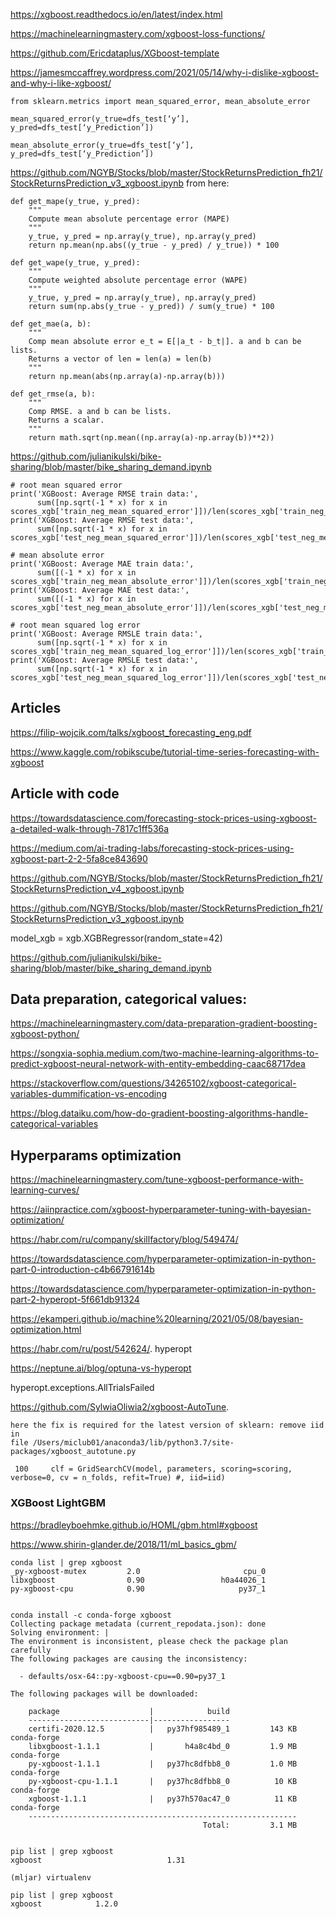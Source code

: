 https://xgboost.readthedocs.io/en/latest/index.html

https://machinelearningmastery.com/xgboost-loss-functions/

https://github.com/Ericdataplus/XGboost-template

https://jamesmccaffrey.wordpress.com/2021/05/14/why-i-dislike-xgboost-and-why-i-like-xgboost/

```
from sklearn.metrics import mean_squared_error, mean_absolute_error

mean_squared_error(y_true=dfs_test[‘y’],
y_pred=dfs_test[‘y_Prediction’])

mean_absolute_error(y_true=dfs_test[‘y’],
y_pred=dfs_test[‘y_Prediction’])
```


https://github.com/NGYB/Stocks/blob/master/StockReturnsPrediction_fh21/StockReturnsPrediction_v3_xgboost.ipynb  from here:
```
def get_mape(y_true, y_pred): 
    """
    Compute mean absolute percentage error (MAPE)
    """
    y_true, y_pred = np.array(y_true), np.array(y_pred)
    return np.mean(np.abs((y_true - y_pred) / y_true)) * 100

def get_wape(y_true, y_pred): 
    """
    Compute weighted absolute percentage error (WAPE)
    """
    y_true, y_pred = np.array(y_true), np.array(y_pred)
    return sum(np.abs(y_true - y_pred)) / sum(y_true) * 100

def get_mae(a, b):
    """
    Comp mean absolute error e_t = E[|a_t - b_t|]. a and b can be lists.
    Returns a vector of len = len(a) = len(b)
    """
    return np.mean(abs(np.array(a)-np.array(b)))

def get_rmse(a, b):
    """
    Comp RMSE. a and b can be lists.
    Returns a scalar.
    """
    return math.sqrt(np.mean((np.array(a)-np.array(b))**2))
 ```   

https://github.com/julianikulski/bike-sharing/blob/master/bike_sharing_demand.ipynb
```
# root mean squared error
print('XGBoost: Average RMSE train data:', 
      sum([np.sqrt(-1 * x) for x in scores_xgb['train_neg_mean_squared_error']])/len(scores_xgb['train_neg_mean_squared_error']))
print('XGBoost: Average RMSE test data:', 
      sum([np.sqrt(-1 * x) for x in scores_xgb['test_neg_mean_squared_error']])/len(scores_xgb['test_neg_mean_squared_error']))

# mean absolute error
print('XGBoost: Average MAE train data:', 
      sum([(-1 * x) for x in scores_xgb['train_neg_mean_absolute_error']])/len(scores_xgb['train_neg_mean_absolute_error']))
print('XGBoost: Average MAE test data:', 
      sum([(-1 * x) for x in scores_xgb['test_neg_mean_absolute_error']])/len(scores_xgb['test_neg_mean_absolute_error']))

# root mean squared log error
print('XGBoost: Average RMSLE train data:', 
      sum([np.sqrt(-1 * x) for x in scores_xgb['train_neg_mean_squared_log_error']])/len(scores_xgb['train_neg_mean_squared_log_error']))
print('XGBoost: Average RMSLE test data:', 
      sum([np.sqrt(-1 * x) for x in scores_xgb['test_neg_mean_squared_log_error']])/len(scores_xgb['test_neg_mean_squared_log_error']))
```

## Articles

https://filip-wojcik.com/talks/xgboost_forecasting_eng.pdf

<https://www.kaggle.com/robikscube/tutorial-time-series-forecasting-with-xgboost>

## Article with code

https://towardsdatascience.com/forecasting-stock-prices-using-xgboost-a-detailed-walk-through-7817c1ff536a

https://medium.com/ai-trading-labs/forecasting-stock-prices-using-xgboost-part-2-2-5fa8ce843690

https://github.com/NGYB/Stocks/blob/master/StockReturnsPrediction_fh21/StockReturnsPrediction_v4_xgboost.ipynb

https://github.com/NGYB/Stocks/blob/master/StockReturnsPrediction_fh21/StockReturnsPrediction_v3_xgboost.ipynb


model_xgb = xgb.XGBRegressor(random_state=42)

https://github.com/julianikulski/bike-sharing/blob/master/bike_sharing_demand.ipynb

## Data preparation, categorical values:

https://machinelearningmastery.com/data-preparation-gradient-boosting-xgboost-python/

https://songxia-sophia.medium.com/two-machine-learning-algorithms-to-predict-xgboost-neural-network-with-entity-embedding-caac68717dea

https://stackoverflow.com/questions/34265102/xgboost-categorical-variables-dummification-vs-encoding

https://blog.dataiku.com/how-do-gradient-boosting-algorithms-handle-categorical-variables


## Hyperparams optimization

https://machinelearningmastery.com/tune-xgboost-performance-with-learning-curves/

https://aiinpractice.com/xgboost-hyperparameter-tuning-with-bayesian-optimization/

https://habr.com/ru/company/skillfactory/blog/549474/

https://towardsdatascience.com/hyperparameter-optimization-in-python-part-0-introduction-c4b66791614b

https://towardsdatascience.com/hyperparameter-optimization-in-python-part-2-hyperopt-5f661db91324

https://ekamperi.github.io/machine%20learning/2021/05/08/bayesian-optimization.html

https://habr.com/ru/post/542624/. hyperopt

https://neptune.ai/blog/optuna-vs-hyperopt

hyperopt.exceptions.AllTrialsFailed

https://github.com/SylwiaOliwia2/xgboost-AutoTune. 
```
here the fix is required for the latest version of sklearn: remove iid in
file /Users/miclub01/anaconda3/lib/python3.7/site-packages/xgboost_autotune.py
 
 100     clf = GridSearchCV(model, parameters, scoring=scoring, verbose=0, cv = n_folds, refit=True) #, iid=iid)
```


### XGBoost LightGBM 

https://bradleyboehmke.github.io/HOML/gbm.html#xgboost

https://www.shirin-glander.de/2018/11/ml_basics_gbm/

```
conda list | grep xgboost
_py-xgboost-mutex         2.0                       cpu_0
libxgboost                0.90                 h0a44026_1
py-xgboost-cpu            0.90                     py37_1


conda install -c conda-forge xgboost
Collecting package metadata (current_repodata.json): done
Solving environment: |
The environment is inconsistent, please check the package plan carefully
The following packages are causing the inconsistency:

  - defaults/osx-64::py-xgboost-cpu==0.90=py37_1
  
The following packages will be downloaded:

    package                    |            build
    ---------------------------|-----------------
    certifi-2020.12.5          |   py37hf985489_1         143 KB  conda-forge
    libxgboost-1.1.1           |       h4a8c4bd_0         1.9 MB  conda-forge
    py-xgboost-1.1.1           |   py37hc8dfbb8_0         1.0 MB  conda-forge
    py-xgboost-cpu-1.1.1       |   py37hc8dfbb8_0          10 KB  conda-forge
    xgboost-1.1.1              |   py37h570ac47_0          11 KB  conda-forge
    ------------------------------------------------------------
                                           Total:         3.1 MB  


pip list | grep xgboost
xgboost                            1.31

(mljar) virtualenv

pip list | grep xgboost
xgboost            1.2.0
```

